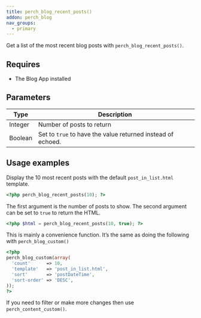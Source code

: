 ```yaml
---
title: perch_blog_recent_posts()
addon: perch_blog
nav_groups:
  - primary
---
```


Get a list of the most recent blog posts with `perch_blog_recent_posts()`.

## Requires

- The Blog App installed

## Parameters

| Type | Description |
|-|-|
| Integer   | Number of posts to return  |
| Boolean | Set to `true` to have the value returned instead of echoed. |

## Usage examples

Display the 10 most recent posts with the default `post_in_list.html` template.

```php
<?php perch_blog_recent_posts(10); ?>
```

The first argument is the number of posts to show. The second argument can be set to `true`
to return the HTML.

```php
<?php $html = perch_blog_recent_posts(10, true); ?>
```

This is mainly a convenience function. It’s the same as doing the following with `perch_blog_custom()`

```php
<?php  
perch_blog_custom(array(
  'count'      => 10,
  'template'   => 'post_in_list.html',
  'sort'       => 'postDateTime',
  'sort-order' => 'DESC',
));
?>
```

If you need to filter or make more changes then use `perch_content_custom()`.
